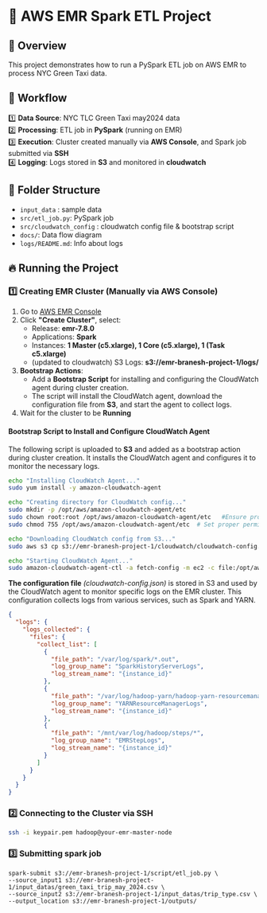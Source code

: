 # 🚀 AWS EMR Spark ETL Project

## 📝 Overview
This project demonstrates how to run a PySpark ETL job on AWS EMR to process NYC Green Taxi data.

## 📌 Workflow
1️⃣ **Data Source**: NYC TLC Green Taxi may2024 data  
2️⃣ **Processing**: ETL job in **PySpark** (running on EMR)  
3️⃣ **Execution**: Cluster created manually via **AWS Console**, and Spark job submitted via **SSH**  
4️⃣ **Logging**: Logs stored in **S3** and monitored in **cloudwatch**  

## 📂 Folder Structure
- `input_data` : sample data
- `src/etl_job.py`: PySpark job
- `src/cloudwatch_config` : cloudwatch config file & bootstrap script
- `docs/`: Data flow diagram
- `logs/README.md`: Info about logs

## 🔥 Running the Project
### **1️⃣ Creating EMR Cluster (Manually via AWS Console)**
1. Go to [AWS EMR Console](https://console.aws.amazon.com/elasticmapreduce)
2. Click **"Create Cluster"**, select:
   - Release: **emr-7.8.0**
   - Applications: **Spark**
   - Instances: **1 Master (c5.xlarge), 1 Core (c5.xlarge), 1 (Task c5.xlarge)**
   - (updated to cloudwatch) S3 Logs: **s3://emr-branesh-project-1/logs/**
3. **Bootstrap Actions**:
   - Add a **Bootstrap Script** for installing and configuring the CloudWatch agent during cluster creation.
   - The script will install the CloudWatch agent, download the configuration file from **S3**, and start the agent to collect logs.
4. Wait for the cluster to be **Running**  
#### **Bootstrap Script to Install and Configure CloudWatch Agent**

The following script is uploaded to **S3** and added as a bootstrap action during cluster creation. It installs the CloudWatch agent and configures it to monitor the necessary logs.

```bash
echo "Installing CloudWatch Agent..."
sudo yum install -y amazon-cloudwatch-agent

echo "Creating directory for CloudWatch config..."
sudo mkdir -p /opt/aws/amazon-cloudwatch-agent/etc
sudo chown root:root /opt/aws/amazon-cloudwatch-agent/etc   #Ensure proper ownership
sudo chmod 755 /opt/aws/amazon-cloudwatch-agent/etc  # Set proper permissions

echo "Downloading CloudWatch config from S3..."
sudo aws s3 cp s3://emr-branesh-project-1/cloudwatch/cloudwatch-config.json /opt/aws/amazon-cloudwatch-agent/etc/cloudwatch-config.json

echo "Starting CloudWatch Agent..."
sudo amazon-cloudwatch-agent-ctl -a fetch-config -m ec2 -c file:/opt/aws/amazon-cloudwatch-agent/etc/cloudwatch-config.json -s
```  
**The configuration file** *(cloudwatch-config.json)* is stored in S3 and used by the CloudWatch agent to monitor specific logs on the EMR cluster. This configuration collects logs from various services, such as Spark and YARN.

```json
{
  "logs": {
    "logs_collected": {
      "files": {
        "collect_list": [
          {
            "file_path": "/var/log/spark/*.out",
            "log_group_name": "SparkHistoryServerLogs",
            "log_stream_name": "{instance_id}"
          },
          {
            "file_path": "/var/log/hadoop-yarn/hadoop-yarn-resourcemanager*.out",
            "log_group_name": "YARNResourceManagerLogs",
            "log_stream_name": "{instance_id}"
          },
          {
            "file_path": "/mnt/var/log/hadoop/steps/*",
            "log_group_name": "EMRStepLogs",
            "log_stream_name": "{instance_id}"
          }
        ]
      }
    }
  }
}
```

### **2️⃣ Connecting to the Cluster via SSH**
```sh
ssh -i keypair.pem hadoop@your-emr-master-node
```

### **3️⃣ Submitting spark job**
```
spark-submit s3://emr-branesh-project-1/script/etl_job.py \
--source_input1 s3://emr-branesh-project-1/input_datas/green_taxi_trip_may_2024.csv \
--source_input2 s3://emr-branesh-project-1/input_datas/trip_type.csv \
--output_location s3://emr-branesh-project-1/outputs/
```
